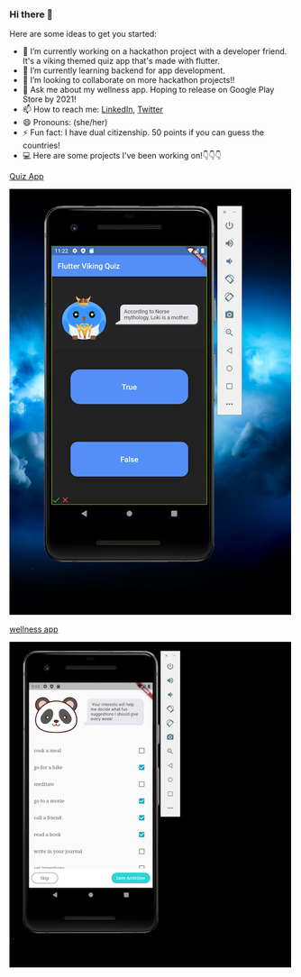 ### Hi there 👋


Here are some ideas to get you started:

- 🔭 I’m currently working on a hackathon project with a developer friend. It's a viking themed quiz app that's made with flutter.
- 🌱 I’m currently learning backend for app development.
- 👯 I’m looking to collaborate on more hackathon projects!!
- 💬 Ask me about my wellness app. Hoping to release on Google Play Store by 2021!
- 📫 How to reach me: [LinkedIn](https://www.linkedin.com/in/rebecca-burch/), [Twitter](https://twitter.com/home)
- 😄 Pronouns: (she/her)
- ⚡ Fun fact: I have dual citizenship. 50 points if you can guess the countries!
- 💻 Here are some projects I've been working on!👇👇👇


 [Quiz App](https://github.com/thinklikeadesigner/viking_quiz)
 
 ![quiz app](https://github.com/thinklikeadesigner/viking_quiz/blob/main/assets/smallerquiz.png)
 
 
 
[wellness app](https://github.com/thinklikeadesigner/Duolyfe_flutter_app) 

![duolyfe app](https://github.com/thinklikeadesigner/Duolyfe_flutter_app/blob/main/assets/newduo.png)
